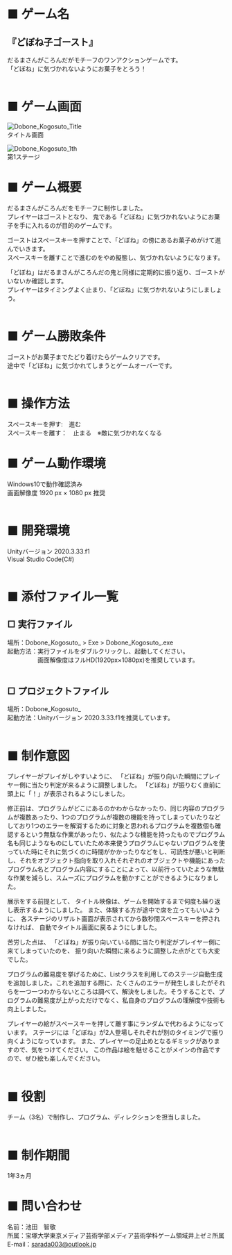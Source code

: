 # ■ ゲーム名
## 『どぼね子ゴースト』

だるまさんがころんだがモチーフのワンアクションゲームです。<br>
「どぼね」に気づかれないようにお菓子をとろう！<br><br>

# ■ ゲーム画面
![Dobone_Kogosuto_Title](https://user-images.githubusercontent.com/106506959/200158399-4819e299-c10f-4e5e-93f7-cefb075e9fb5.png)<br>
タイトル画面<br>

![Dobone_Kogosuto_1th](https://user-images.githubusercontent.com/106506959/200158413-30e93786-9e27-4477-a3ce-4c6b6a3d4444.png)<br>
第1ステージ<br>
# ■ ゲーム概要

だるまさんがころんだをモチーフに制作しました。<br>
プレイヤーはゴーストとなり、
鬼である「どぼね」に気づかれないようにお菓子を手に入れるのが目的のゲームです。

ゴーストはスペースキーを押すことで、「どぼね」の傍にあるお菓子めがけて進んでいきます。<br>
スペースキーを離すことで進むのをやめ擬態し、気づかれないようになります。

「どぼね」はだるまさんがころんだの鬼と同様に定期的に振り返り、ゴーストがいないか確認します。<br>プレイヤーはタイミングよく止まり、「どぼね」に気づかれないようにしましょう。<br><br>

# ■ ゲーム勝敗条件
ゴーストがお菓子までたどり着けたらゲームクリアです。<br>
途中で「どぼね」に気づかれてしまうとゲームオーバーです。<br>
<br>

# ■ 操作方法
スペースキーを押す:　進む　<br>
スペースキーを離す：　止まる　※敵に気づかれなくなる
<br>

# ■ ゲーム動作環境
Windows10で動作確認済み<br>
画面解像度 1920 px × 1080 px 推奨<br>
<br>

# ■ 開発環境
Unityバージョン 2020.3.33.f1<br>
Visual Studio Code(C#)<br><br>

# ■ 添付ファイル一覧
## □ 実行ファイル
場所：Dobone_Kogosuto_ > Exe > Dobone_Kogosuto_.exe<br>
起動方法：実行ファイルをダブルクリックし、起動してください。<br>
　　　　　画面解像度はフルHD(1920px×1080px)を推奨しています。
<br><br>

## □ プロジェクトファイル
場所：Dobone_Kogosuto_ <br>
起動方法：Unityバージョン 2020.3.33.f1を推奨しています。<br>
<br>

# ■ 制作意図

プレイヤーがプレイがしやすいように、
「どぼね」が振り向いた瞬間にプレイヤー側に当たり判定が来るように調整しました。
「どぼね」が振りむく直前に頭上に「！」が表示されるようにしました。

修正前は、プログラムがどこにあるのかわからなかったり、同じ内容のプログラムが複数あったり、1つのプログラムが複数の機能を持ってしまっていたりなどしており1つのエラーを解消するために対象と思われるプログラムを複数個も確認するという無駄な作業があったり、似たような機能を持ったものでプログラム名も同じようなものにしていたため本来使うプログラムじゃないプログラムを使っていた時にそれに気づくのに時間がかかったりなどをし、可読性が悪いと判断し、それをオブジェクト指向を取り入れそれぞれのオブジェクトや機能にあったプログラム名とプログラム内容にすることによって、以前行っていたような無駄な作業を減らし、スムーズにプログラムを動かすことができるようになりました。

展示をする前提として、
タイトル映像は、ゲームを開始するまで何度も繰り返し表示するようにしました。
また、体験する方が途中で席を立ってもいいように、
各ステージのリザルト画面が表示されてから数秒間スペースキーを押されなければ、
自動でタイトル画面に戻るようにしました。

苦労した点は、
「どぼね」が振り向いている間に当たり判定がプレイヤー側に来てしまっていたのを、
振り向いた瞬間に来るように調整した点がとても大変でした。

プログラムの難易度を挙げるために、Listクラスを利用してのステージ自動生成を追加しました。これを追加する際に、たくさんのエラーが発生しましたがそれらを一つ一つわからないところは調べて、解決をしました。そうすることで、プログラムの難易度が上がっただけでなく、私自身のプログラムの理解度や技術も向上しました。
<br>

プレイヤーの絵がスペースキーを押して離す事にランダムで代わるようになっています。
ステージには「どぼね」が2人登場しそれぞれが別のタイミングで振り向くようになっています。
また、プレイヤーの足止めとなるギミックがありますので、気をつけてください。
この作品は絵を魅せることがメインの作品ですので、ぜひ絵も楽しんでください。
<br><br>

# ■ 役割
チーム（3名）で制作し、プログラム、ディレクションを担当しました。<br>
<br>

# ■ 制作期間
1年3ヵ月<br>

# ■ 問い合わせ

名前：池田　智敬<br>
所属：宝塚大学東京メディア芸術学部メディア芸術学科ゲーム領域井上ゼミ所属<br>
E-mail：sarada003@outlook.jp
